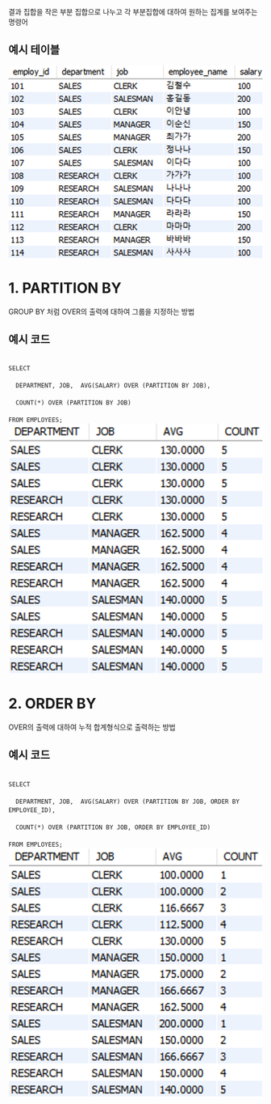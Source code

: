 결과 집합을 작은 부분 집합으로 나누고 각 부분집합에 대하여 원하는 집계를 보여주는 명령어

## 예시 테이블
<img src="/assets/Pasted image 20231109120430.png">

# **1. PARTITION BY**
GROUP BY 처럼 OVER의 출력에 대하여 그룹을 지정하는 방법

## 예시 코드
<code>
SELECT <br>
  DEPARTMENT, JOB,  AVG(SALARY) OVER (PARTITION BY JOB),  <br>
  COUNT(*) OVER (PARTITION BY JOB) <br>
FROM EMPLOYEES;
</code>

<img src="/assets/Pasted image 20231109151749.png">
<br>

# **2. ORDER BY**
OVER의 출력에 대하여 누적 합계형식으로 출력하는 방법

## 예시 코드
<code>
SELECT <br>
  DEPARTMENT, JOB,  AVG(SALARY) OVER (PARTITION BY JOB, ORDER BY EMPLOYEE_ID), <br>
  COUNT(*) OVER (PARTITION BY JOB, ORDER BY EMPLOYEE_ID) <br>
FROM EMPLOYEES;
</code>

<img src="/assets/Pasted image 20231109152011.png">